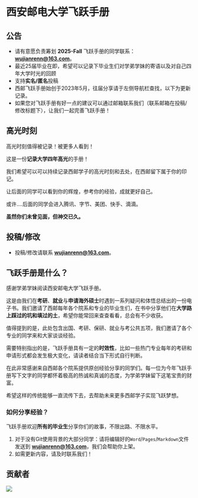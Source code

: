 # 西安邮电大学飞跃手册

## 公告

- 请有意愿负责筹划 **2025-Fall** 飞跃手册的同学联系：**wujianrenn@163.com**。
- 最近25届毕业在即，希望可以记录下毕业生们对学弟学妹的寄语以及对自己四年大学时光的回顾
- 支持**实名/匿名**投稿
- 西邮飞跃手册始创于2023年5月，往届分享请于左侧导航栏查找，以下为更新记录。
- 如果您对飞跃手册有好一点的建议可以通过邮箱联系我们（联系邮箱在投稿/修改标题下），让我们一起完善飞跃手册！

## 高光时刻

高光时刻值得被记录！被更多人看到！

这是一份**记录大学四年高光**的手册！

我们希望可以可以持续记录西邮学子的高光时刻和去处，在西邮留下属于你的印记。

让后面的同学可以看到你的辉煌，参考你的经验，成就更好自己。

或许....后面的同学会进入腾讯、字节、美团、快手、滴滴。

**虽然你们未曾见面，但神交已久。**

## 投稿/修改

- 投稿/修改请联系 **wujianrenn@163.com**。

## 飞跃手册是什么？

感谢学弟学妹阅读西安邮电大学飞跃手册。

这是由我们在**考研**、**就业**与**申请海外硕士**时遇到一系列疑问和体悟总结出的一份电子书。我们邀请了西邮每年各个院系和专业的毕业生们，在书中分享他们在**大学路上踩过的坑和填过的土**，希望你能常回来查查看看，总会有不少收获。

值得提到的是，此处包含出国、考研、保研、就业与考公共五项，我们邀请了各个专业的同学来和大家谈谈经验。

需要特别指出的是，飞跃手册具有一定的**时效性**，比如一些热门专业每年的考研和申请形式都会发生极大变化，请读者结合当下形式自行判断。

在此非常感谢来自西邮各个院系提供原创经验分享的同学们。每一位为今年飞跃手册写下文字的同学都怀着极高的热诚和真诚的态度，为学弟学妹留下这笔宝贵的财富。

希望这样的传统能够一直流传下去，去帮助未来更多西邮学子实现飞跃梦想。

### 如何分享经验？

飞跃手册欢迎**所有的毕业生**分享你们的故事，不限出路、不限水平。

1. 对于没有Git使用背景的大部分同学：请将编辑好的`Word`/`Pages`/`Markdown`文件发送到 **wujianrenn@163.com**，我们会帮助你上架。
2. 如需更新内容，请及时联系我们！

## 贡献者

<a href="https://github.com/xuptflying/xupt-flying.github.io/graphs/contributors">
  <img src="https://contrib.rocks/image?repo=xuptflying/xupt-flying.github.io" />
</a>


